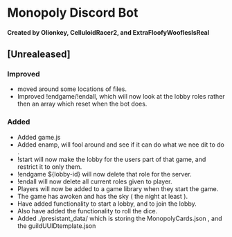 # Monopoly Discord Bot
#### Created by Olionkey, CelluloidRacer2, and ExtraFloofyWooflesIsReal

## [Unrealeased]

### Improved
- moved around some locations of files.
- Improved !endgame/!endall, which will now look at the lobby roles rather then an array which reset when the bot does.

### Added
- Added game.js
- Added enamp, will fool around and see if it can do what we nee dit to do .
- !start will now make the lobby for the users part of that game, and restrict it to only them.
- !endgame ${lobby-id} will now delete that role for the server.
- !endall will now delete all current roles given to player. 
- Players will now be added to a game library when they start the game.
- The game has awoken and has the sky ( the night at least ).
- Have added functionality to start a lobby, and to join the lobby.
- Also have added the functionality to roll the dice.
- Added ./presistant_data/ which is storing the MonopolyCards.json , and the guildUUIDtemplate.json
